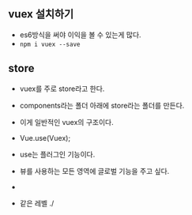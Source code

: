 ## vuex 설치하기
- es6방식을 써야 이익을 볼 수 있는게 많다. 
- `npm i vuex --save`

## store
- vuex를 주로 store라고 한다. 
- components라는 폴더 아래에 store라는 폴더를 만든다.
- 이게 일반적인 vuex의 구조이다.

- Vue.use(Vuex);
- use는 플러그인 기능이다. 
- 뷰를 사용하는 모든 영역에 글로벌 기능을 주고 싶다. 
- 

- 같은 레벨 ./
